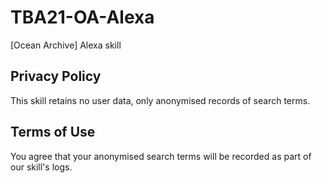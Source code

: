 # TBA21-OA-Alexa
[Ocean Archive] Alexa skill

## Privacy Policy
This skill retains no user data, only anonymised records of search terms.

## Terms of Use
You agree that your anonymised search terms will be recorded as part of our skill's logs.